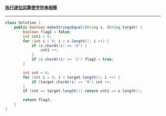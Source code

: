 #### <a href="https://leetcode.cn/problems/apply-bitwise-operations-to-make-strings-equal/">执行逐位运算使字符串相等</a>

----------------------

```java
class Solution {
    public boolean makeStringsEqual(String s, String target) {
        boolean flag2 = false;
        int cnt1 = 0;
        for (int i = 0; i < s.length(); i ++) {
            if (s.charAt(i) == '0') {
                cnt1 ++;
            }
            if (s.charAt(i) == '1') flag2 = true;
        }

        int cnt = 0;
        for (int i = 0; i < target.length(); i ++) {
            if (target.charAt(i) == '0') cnt ++;
        }
        if (cnt == target.length()) return cnt1 == s.length();

        return flag2;
    }
}
```

